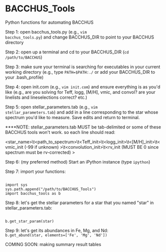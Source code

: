 # BACCHUS_Tools
Python functions for automating BACCHUS

Step 1: open bacchus_tools.py (e.g., <code>vim bacchus_tools.py</code>) and change BACCHUS_DIR to point to your BACCHUS directory

Step 2: open up a terminal and cd to your BACCHUS_DIR (<code>cd /path/to/BACCHUS</code>)

Step 3: make sure your terminal is searching for executables in your current working directory (e.g., type <code>PATH=$PATH:./</code> or add your BACCHUS_DIR to your .bash_profile)

Step 4: open init.com (e.g., <code>vim init.com</code>) and ensure everything is as you'd like (e.g., are you solving for Teff, logg, [M/H], vmic, and convol? are your linelists and lineselections correct? etc.)

Step 5: open stellar_parameters.tab (e.g., <code>vim stellar_parameters.tab</code>) and add in a line corresponding to the star whose spectrum you'd like to measure. Save edits and return to terminal.

  ****NOTE: stellar_parameters.tab MUST be tab-delimited or some of these BACCHUS tools won't work.  so each line should read:
  
  <star_name>\t<path_to_spectrum>\t<Teff_init>\t<logg_init>\t<[M/H]_init>\t<vmic_init (-99 if unknown) >\t<convolution_init>\t<rv_init (MUST BE 0 since spectrum must be rv-corrected) >

Step 6: (my preferred method) Start an iPython instance (type <code>ipython</code>)

Step 7: import your functions:

<code>
import sys
sys.path.append("/path/to/BACCHUS_Tools")
import bacchus_tools as b
</code>

Step 8: let's get the stellar parameters for a star that you named "star" in stellar_parameters.tab:

<code>
b.get_star_param(star)
</code>

Step 9: let's get its abundances in Fe, Mg, and Nd:
<code>
b.get_abund(star, elements=['Fe', 'Mg', 'Nd'])
</code>

COMING SOON: making summary result tables
